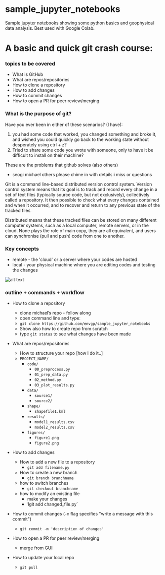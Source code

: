 # sample_jupyter_notebooks
Sample jupyter notebooks showing some python basics and geophysical data analysis. Best used with Google Colab.


# A basic and quick git crash course:


### topics to be covered
* What is GitHub
* What are repos/repositories
* How to clone a repository
* How to add changes
* How to commit changes
* How to open a PR for peer review/merging


### What is the purpose of git? 
Have you ever been in either of these scenarios? (I have): 

1. you had some code that worked, you changed something and broke it, and wished you could quickly go back to the working state without desperately using ctrl + z?
2. Tried to share some code you wrote with someone, only to have it be difficult to install on their machine? 

These are the problems that github solves (also others)
- seogi michael others please chime in with details i miss or questions

Git is a command line-based distributed version control system. Version control system means that its goal is to track and record every change in a set of text files (typically source code, but not exclusively), collectively called a repository. It then possible to check what every changes contained and when it occurred, and to recover and return to any previous state of the tracked files.

Distributed means that these tracked files can be stored on many different computer systems, such as a local computer, remote servers, or in the cloud. None plays the role of main copy, they are all equivalent, and users can synchronise (pull and push) code from one to another.


### Key concepts
* remote - the 'cloud' or a server where your codes are hosted
* local - your physical machine where you are editing codes and testing the changes

![alt text](https://res.cloudinary.com/practicaldev/image/fetch/s--M_fHUEqA--/c_limit%2Cf_auto%2Cfl_progressive%2Cq_auto%2Cw_880/https://thepracticaldev.s3.amazonaws.com/i/128hsgntnsu9bww0y8sz.png)


### outline + commands + workflow 

* How to clone a repository
    * clone michael’s repo - follow along 
    * open command line and type:
    * `git clone https://github.com/envgp/sample_jupyter_notebooks`
    * Show also how to create repo from scratch
    * type `git status` to see what changes have been made 

* What are repos/repositories
    * How to structure your repo [how I do it..]
    * `PROJECT_NAME/`
        * `code/`
            * `00_preprocess.py`
            * `01_prep_data.py`
            * `02_method.py`
            * `03_plot_results.py`
        * `data/`
            * `source1/`
            * `source2/`
        * `shape/`
            * `shapefile1.kml`
        * `results/`
            * `model1_results.csv`
            * `model2_results.csv`
        * `figures/`
            * `figure1.png`
            * `figure2.png`

* How to add changes
    * How to add a new file to a repository
        * `git add filename.py`
    * How to create a new branch 
        * `git branch branchname`
    * how to switch branches 
        * `git checkout branchname`
    * how to modify an existing file 
        * make your changes 
        * 1git add changed_file.py`
* How to commit changes (`-m` flag specifies "write a message with this commit")
    * `git commit -m 'description of changes'`
* How to open a PR for peer review/merging
    * merge from GUI 
* How to update your local repo
    * `git pull` 
